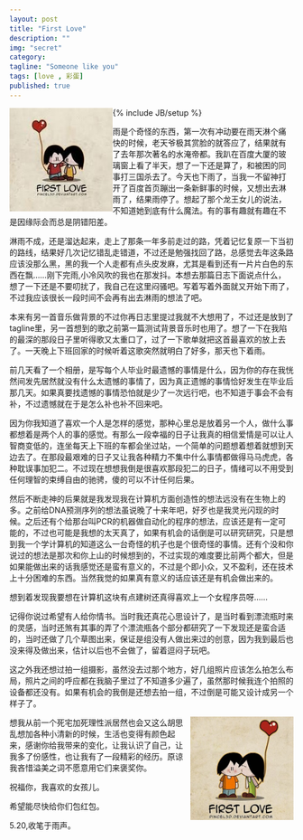 ```yaml
---
layout: post
title: "First Love"
description: ""
img: "secret"
category: 
tagline: "Someone like you"
tags: [love , 彩蛋]
published: true
---
```


{% include JB/setup %}
<img src="/img/first_love1.jpg" alt="" style="float:left;width:183px;height:183px;">
<p>
	雨是个奇怪的东西，第一次有冲动要在雨天淋个痛快的时候，老天爷极其赏脸的就答应了，结果就有了去年那次著名的水淹帝都。我趴在百度大厦的玻璃窗上看了半天，想了一下还是算了，和被困的同事打三国杀去了。今天也下雨了，当我一不留神打开了百度首页蹦出一条新鲜事的时候，又想出去淋雨了，结果雨停了。想起了那个龙王女儿的说法，不知道她到底有什么魔法。有的事有趣就有趣在不是因缘际会而总是阴错阳差。
</p>
<p>
	淋雨不成，还是溜达起来，走上了那条一年多前走过的路，凭着记忆复原一下当初的路线，结果好几次记忆错乱走错道，不过还是勉强找回了路，总感觉去年这条路应该没那么黑，黑的我一个人走都有点头皮发麻，尤其是看到还有一片片白色的东西在飘……刚下完雨,小冷风吹的我也在那发抖。本想去那篇日志下面说点什么，想了一下还是不要叨扰了，我自己在这里闷骚吧。写着写着外面就又开始下雨了，不过我应该很长一段时间不会再有出去淋雨的想法了吧。
</p>
<p>
	本来有另一首音乐做背景的不过你再日志里提过我就不大想用了，不过还是放到了tagline里，另一首想到的歌之前第一篇测试背景音乐时也用了。想了一下在我陷的最深的那段日子里听得歌又太重口了，过了一下歌单就把这首最喜欢的放上去了。一天晚上下班回家的时候听着这歌突然就明白了好多，那天也下着雨。
</p>
<p>
	前几天看了一个相册，是写每个人毕业时最遗憾的事情是什么，因为你的存在我恍然间发先居然就没有什么太遗憾的事情了，因为真正遗憾的事情恰好发生在毕业后那几天。如果真要找遗憾的事情恐怕就是少了一次远行吧，也不知道于事会不会有补，不过遗憾就在于是怎么补也补不回来吧。
</p>
<p>
	因为你我知道了喜欢一个人是怎样的感觉，那种心里总是放着另一个人，做什么事都想着是两个人的事的感觉。有那么一段幸福的日子让我真的相信爱情是可以让人智商变低的，连坐每天上下班的车都会坐过站，一个简单的问题想着想着就想到天边去了。在那段最艰难的日子又让我各种精力不集中什么事情都做得马马虎虎，各种耽误事加犯二。不过现在想想我倒是很喜欢那段犯二的日子，情绪可以不用受到任何理智的束缚自由的驰骋，傻的可以不计任何后果。
</p>
<p>
	然后不断走神的后果就是我发现我在计算机方面创造性的想法远没有在生物上的多。之前给DNA预测序列的想法虽说晚了十来年吧，好歹也是我灵光闪现的时候。之后还有个给那台叫PCR的机器做自动化的程序的想法，应该还是有一定可能的，不过也可能是我想的太天真了，如果有机会的话倒是可以研究研究，只是想到我一个学计算机的知道这么一台奇怪的机子也是个很奇怪的事情。还有个没和你说过的想法是那次和你上山的时候想到的，不过实现的难度要比前两个都大，但是如果能做出来的话我感觉还是蛮有意义的，不过是个即小众，又不盈利，还在技术上十分困难的东西。当然我觉的如果真有意义的话应该还是有机会做出来的。
</p>
<p>
    想到着发现我要想在计算机这块有点建树还真得喜欢上一个女程序员呀……
</p>
<p>
    记得你说过希望有人给你情书。当时我还真花心思设计了，是当时看到漂流瓶时来的灵感，当时还煞有其事的弄了个漂流瓶各个部分都研究了一下发现还是蛮合适的，当时还做了几个草图出来，保证是组没有人做出来过的创意，因为我到最后也没来得及做出来，估计以后也不会做了，留着逗闷子玩吧。
</p>
<p>
	这之外我还想过拍一组摄影，虽然没去过那个地方，好几组照片应该怎么拍怎么布局，照片之间的呼应都在我脑子里过了不知道多少遍了，虽然那时候我连个拍照的设备都还没有。如果有机会的我倒是还想去拍一组，不过倒是可能又设计成另一个样子了。
</p>
<img src="/img/first_love2.jpg" alt="" style="float:right;width:183px;height:183px;">
<p>
    想我从前一个死宅加死理性派居然也会又这么胡思乱想加各种小清新的时候，生活也变得有颜色起来，感谢你给我带来的变化，让我认识了自己，让我多了份感性，也让我有了一段精彩的经历。原谅我吝惜溢美之词不愿意用它们来褒奖你。
</p>
<p>
	祝福你，我喜欢的女孩儿。
</p>
<p>
	希望能尽快给你们包红包。
</p>
<p>
    5.20,收笔于雨声。
</p>
